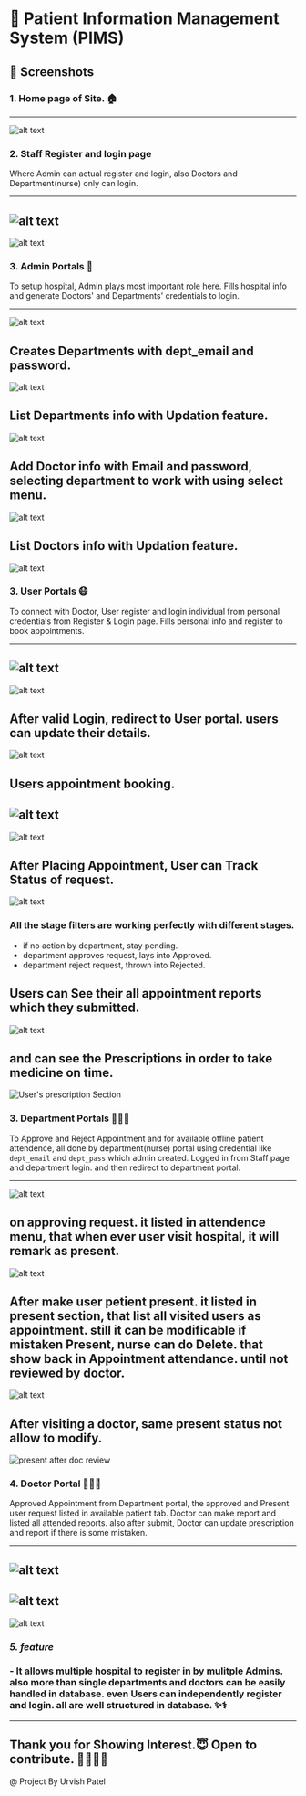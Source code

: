# 🏥 Patient Information Management System (PIMS)

## **📸 Screenshots**
### **1. Home page of Site. 🏠**
---
![alt text](./Screenshots/pims_Home.png)

### **2. Staff Register and login page**
Where Admin can actual register and login, also Doctors and Department(nurse) only can login.

---
![alt text](./Screenshots/pims_StaffRegLog2.png)
---
![alt text](./Screenshots/pims_StaffRegLog.png)

### **3. Admin Portals 👤**
To setup hospital, Admin plays most important role here. Fills hospital info and generate Doctors' and Departments' credentials to login.

---
![alt text](./Screenshots/pims_admin_loggedin.png)

Creates Departments with dept_email and password.
---
![alt text](./Screenshots/pims_admin_loggedin_dept.png)

List Departments info with Updation feature.
---
![alt text](./Screenshots/pims_admin_loggedin_Listdept.png)

Add Doctor info with Email and password, selecting department to work with using select menu.
---
![alt text](./Screenshots/pims_admin_loggedin_docs.png)

List Doctors info with Updation feature.
---
![alt text](./Screenshots/pims_admin_loggedin_Listdocs.png)

### **3. User Portals 😷**
To connect with Doctor, User register and login individual from personal credentials from Register & Login page. Fills personal info and register to book appointments.

---
![alt text](./Screenshots/pims_user_reg.png)
---
![alt text](./Screenshots/pims_user_log.png)

After valid Login, redirect to User portal. users can update their details.
---
![alt text](./Screenshots/pims_user_prefilled_mydetails.png)

Users appointment booking.
---
![alt text](./Screenshots/pims_user_appsList.png)
---
![alt text](./Screenshots/pims_user_appsList_book1.png)

After Placing Appointment, User can Track Status of request.
---
![alt text](./Screenshots/pims_user_appsList_book_Status.png)
### All the stage filters are working perfectly with different stages.
* if no action by department, stay pending.
* department approves request, lays into Approved.
* department reject request, thrown into Rejected.

Users can See their all appointment reports which they submitted.
---
![alt text](./Screenshots/pims_user_appsList_bookCount.png)

and can see the Prescriptions in order to take medicine on time. 
---
![User's prescription Section](./Screenshots/pims_user_presciption.png)

### **3. Department Portals 👩🏻‍⚕️**
To Approve and Reject Appointment and for available offline patient attendence, all done by department(nurse) portal using credential like `dept_email` and `dept_pass` which admin created. Logged in from Staff page and department login. and then redirect to department portal.

---
![alt text](./Screenshots/pims_Dept_appList.png)

on approving request. it listed in attendence menu, that when ever user visit hospital, it will remark as present.
---
![alt text](./Screenshots/pims_Dept_appApprove.png)

After make user petient present. it listed in present section, that list all visited users as appointment. still it can be modificable if mistaken Present, nurse can do Delete. that show back in Appointment attendance. until not reviewed by doctor.
---
![alt text](./Screenshots/pims_Dept_appList_present.png)

After visiting a doctor, same present status not allow to modify.
---
![present after doc review](./Screenshots/pims_Dept_appRepo_submited.png)

### **4. Doctor Portal 🧑🏻‍⚕️**
Approved Appointment from Department portal, the approved and Present user request listed in available patient tab. Doctor can make report and listed all attended reports. also after submit, Doctor can update prescription and report if there is some mistaken.

---
![alt text](./Screenshots/pims_Doctor_appList.png)
---
![alt text](./Screenshots/pims_Doctor_app_addReport.png)
---
![alt text](./Screenshots/pims_Doctor_allReports.png)

### *5. feature*
### - It allows multiple hospital to register in by mulitple Admins. also more than single departments and doctors can be easily handled in database. even Users can independently register and login. all are well structured in database. ✨⚕️
---
Thank you for Showing Interest.😇
Open to contribute. 🫱🏻‍🫲🏻
---

@ Project By Urvish Patel